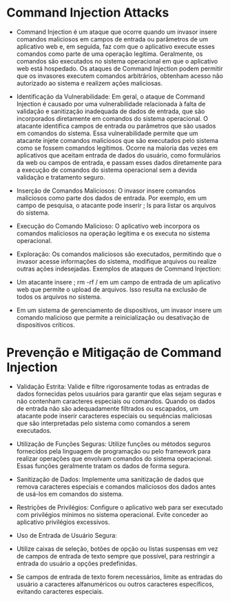 # Command Injection Attacks

* Command Injection é um ataque que ocorre quando um invasor insere comandos maliciosos em campos de entrada ou parâmetros de um aplicativo web e, em seguida, faz com que o aplicativo execute esses comandos como parte de uma operação legítima. Geralmente, os comandos são executados no sistema operacional em que o aplicativo web está hospedado. Os ataques de Command Injection podem permitir que os invasores executem comandos arbitrários, obtenham acesso não autorizado ao sistema e realizem ações maliciosas.

- Identificação da Vulnerabilidade: Em geral, o ataque de Command Injection é causado por uma vulnerabilidade relacionada à falta de validação e sanitização inadequada de dados de entrada, que são incorporados diretamente em comandos do sistema operacional. O atacante identifica campos de entrada ou parâmetros que são usados em comandos do sistema. Essa vulnerabilidade permite que um atacante injete comandos maliciosos que são executados pelo sistema como se fossem comandos legítimos. Ocorre na maioria das vezes em aplicativos que aceitam entrada de dados do usuário, como formulários da web ou campos de entrada, e passam esses dados diretamente para a execução de comandos do sistema operacional sem a devida validação e tratamento seguro.

- Inserção de Comandos Maliciosos: O invasor insere comandos maliciosos como parte dos dados de entrada. Por exemplo, em um campo de pesquisa, o atacante pode inserir ; ls para listar os arquivos do sistema.

- Execução do Comando Malicioso: O aplicativo web incorpora os comandos maliciosos na operação legítima e os executa no sistema operacional.

- Exploração: Os comandos maliciosos são executados, permitindo que o invasor acesse informações do sistema, modifique arquivos ou realize outras ações indesejadas. Exemplos de ataques de Command Injection:

- Um atacante insere ; rm -rf / em um campo de entrada de um aplicativo web que permite o upload de arquivos. Isso resulta na exclusão de todos os arquivos no sistema.

- Em um sistema de gerenciamento de dispositivos, um invasor insere um comando malicioso que permite a reinicialização ou desativação de dispositivos críticos.


# Prevenção e Mitigação de Command Injection

- Validação Estrita: Valide e filtre rigorosamente todas as entradas de dados fornecidas pelos usuários para garantir que elas sejam seguras e não contenham caracteres especiais ou comandos. Quando os dados de entrada não são adequadamente filtrados ou escapados, um atacante pode inserir caracteres especiais ou sequências maliciosas que são interpretadas pelo sistema como comandos a serem executados.

- Utilização de Funções Seguras: Utilize funções ou métodos seguros fornecidos pela linguagem de programação ou pelo framework para realizar operações que envolvam comandos do sistema operacional. Essas funções geralmente tratam os dados de forma segura.

- Sanitização de Dados: Implemente uma sanitização de dados que remova caracteres especiais e comandos maliciosos dos dados antes de usá-los em comandos do sistema.

- Restrições de Privilégios: Configure o aplicativo web para ser executado com privilégios mínimos no sistema operacional. Evite conceder ao aplicativo privilégios excessivos.

* Uso de Entrada de Usuário Segura:

- Utilize caixas de seleção, botões de opção ou listas suspensas em vez de campos de entrada de texto sempre que possível, para restringir a entrada do usuário a opções predefinidas.

- Se campos de entrada de texto forem necessários, limite as entradas do usuário a caracteres alfanuméricos ou outros caracteres específicos, evitando caracteres especiais.